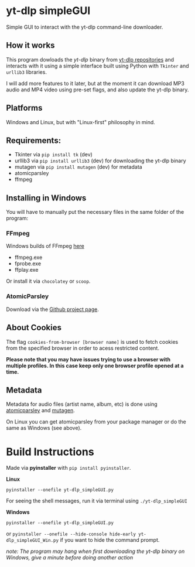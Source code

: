 # yt-dlp simpleGUI
[](https://github.com/MxEmexis/yt-dlp-simpleGUI/blob/main/banner.png)

Simple GUI to interact with the yt-dlp command-line downloader.

## How it works
This program dowloads the *yt-dlp* binary from [yt-dlp repositories](https://github.com/yt-dlp/yt-dlp) and interacts with it using a simple interface built using Python with `Tkinter` and `urllib3` libraries.

I will add more features to it later, but at the moment it can download MP3 audio and MP4 video using pre-set flags, and also update the yt-dlp binary.

## Platforms
Windows and Linux, but with "Linux-first" philosophy in mind.

## Requirements:

- Tkinter via `pip install tk` (dev)
- urllib3 via `pip install urllib3` (dev) for downloading the yt-dlp binary
- mutagen via `pip install mutagen` (dev) for metadata
- atomicparsley
- ffmpeg

## Installing in Windows
You will have to manually put the necessary files in the same folder of the program:

### FFmpeg
Windows builds of FFmpeg [here](https://ffmpeg.org/download.html)

- ffmpeg.exe
- fprobe.exe
- ffplay.exe

Or install it via `chocolatey` or `scoop`.

### AtomicParsley
Download via the [Github project page](https://github.com/wez/atomicparsley/releases).

## About Cookies
The flag `cookies-from-browser [browser name]` is used to fetch cookies from the specified browser in order to acess restricted content.

**Please note that you may have issues trying to use a browser with multiple profiles. In this case keep only one browser profile opened at a time.**

## Metadata
Metadata for audio files (artist name, album, etc) is done using [atomicparsley](https://github.com/wez/atomicparsley) and [mutagen](https://pypi.org/project/mutagen/).

On Linux you can get atomicparsley from your package manager or do the same as Windows (see above).

# Build Instructions

Made via **pyinstaller** with `pip install pyinstaller`.

**Linux**

`pyinstaller --onefile yt-dlp_simpleGUI.py`

For seeing the shell messages, run it via terminal using `./yt-dlp_simpleGUI`

**Windows**

`pyinstaller --onefile yt-dlp_simpleGUI.py`

or `pyinstaller --onefile --hide-console hide-early yt-dlp_simpleGUI_Win.py` if you want to hide the command prompt.

*note: The program may hang when first downloading the yt-dlp binary on Windows, give a minute before doing another action*
